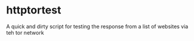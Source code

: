 # httptortest
A quick and dirty script for testing the response from a list of websites via teh tor network
